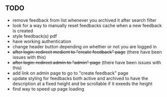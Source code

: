 ## TODO

- remove feedback from list whenever you archived it after search filter
- look for a way to manually reset feedbacks cache when a new feedback is created
- style feedback(s) pdf
- have working authentication
- change header button depending on whether or not you are logged in
- ~~after login: redirect medient to "create feedback" page~~ (there have been issues with this)
- ~~after login: redirect admin to "admin" page~~ (there have been issues with this)
- add link on admin page to go to "create feedback" page
- update styling for feedbacks both active and archived to have the description at a fixed height and be scrollable if it exeeds the height
- find way to speed up page loading
